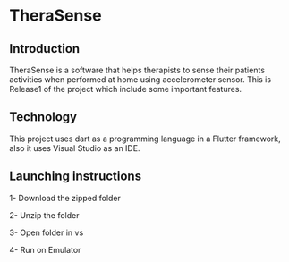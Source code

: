 # TheraSense

## Introduction

TheraSense is a software that helps therapists to sense their patients activities when performed at home using accelerometer sensor. This is Release1 of the project which include some important features.

## Technology 

This project uses dart as a programming language in a Flutter framework, also it uses Visual Studio as an IDE.

## Launching instructions
1- Download the zipped folder

2- Unzip the folder

3- Open folder in vs 

4- Run on Emulator
